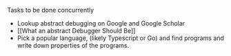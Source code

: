 Tasks to be done concurrently
* Lookup abstract debugging on Google and Google Scholar
* [[What an abstract Debugger Should Be]]
* Pick a popular language, (likely Typescript or Go) and find programs and write down properties of the programs.

